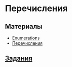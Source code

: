 # Перечисления

## Материалы
- [Enumerations](https://docs.swift.org/swift-book/LanguageGuide/Enumerations.html)
- [Перечисления](https://swiftbook.ru/content/languageguide/enumerations/)

## [Задания](./1.6_Enumerations_exercises.md)
